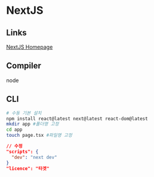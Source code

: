 # NextJS
## Links
[NextJS Homepage](https://nextjs.org/)

## Compiler
node

## CLI
```bash
# 수동 기본 설치
npm install react@latest next@latest react-dom@latest
mkdir app #폴더명 고정
cd app
touch page.tsx #파일명 고정
```
```json
// 수정
"scripts": {
  "dev": "next dev"
}
"licence": "타겟"
```
